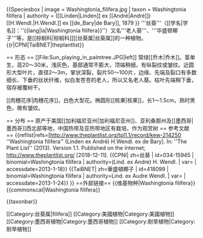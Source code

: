 {{Speciesbox
| image = Washingtonia_filifera.jpg
| taxon = Washingtonia filifera
| authority = ([[Linden|Linden]] ex [[André|André]]) [[H.Wendl.|H.Wendl.]] ex [[de_Bary|de Bary]], 1879
}}
'''丝葵'''（[[学名|学名]]：''{{lang|la|Washingtonia filifera}}''）又名'''老人葵'''、'''华盛顿椰子'''等，是[[棕榈科|棕榈科]][[丝葵属|丝葵属]]的一种植物。{{r|CPNI|TaiBNET|theplantlist}}

== 形态 ==
[[File:Sun_playing_in_palmtree.JPG|left]]
常绿[[乔木|乔木]]。茎单生，高20～30米，浅灰色，基部通常不膨大，顶端稍细，有纵裂纹或皱纹。近圆形大型叶片，直径2～3m，掌状深裂，裂片50～100片，边缘、先端及裂口有多数细长、下垂的丝状纤维，似白发苍苍的老人，所以又名老人葵。枯叶先端稍下垂，宿存被覆树干。

[[肉穗花序|肉穗花序]]，白色大型花。椭圆形[[核果|核果]]，长1～1.5cm，熟时黑色，微有皱纹。

== 分布 ==
原产于美国[[加利福尼亚州|加利福尼亚州]]、亚利桑那州及[[墨西哥|墨西哥]]西北部等地，中国热带及亚热带地区有栽培，作为观赏树
== 参考文献 ==
{{reflist|refs=<ref name=theplantlist>[http://www.theplantlist.org/tpl1.1/record/kew-214250 ''Washingtonia filifera'' (Linden ex André) H.Wendl. ex de Bary]. In: ''The Plant List'' (2013). Version 1.1. Published on the Internet; http://www.theplantlist.org/ [2018-12-11].</ref>
<ref name=CPNI>{{CPNI| zh=丝葵 | id=034-15945 | binomial=Washingtonia filifera | authority=(Lind. ex Andre) H. Wendl. | var= | accessdate=2013-1-18}}</ref>
<ref name=TaiBNET>{{TaiBNET| zh=華盛頓椰子 | id=418099 | binomial=Washingtonia filifera | authority=Lind. ex Audre Wendl. | var= | accessdate=2013-1-24}}</ref>
}}
==外部链接==
{{维基物种|Washingtonia filifera}}
{{commonscat|Washingtonia filifera}}

{{taxonbar}}

[[Category:丝葵属|filifera]]
[[Category:美國植物|Category:美國植物]]
[[Category:墨西哥植物|Category:墨西哥植物]]
[[Category:耐旱植物|Category:耐旱植物]]